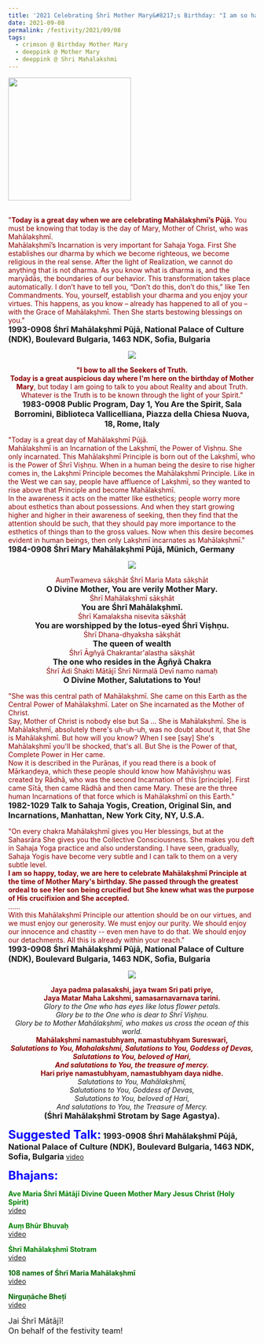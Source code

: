 ```yaml
---
title: '2021 Celebrating Śhrī Mother Mary&#8217;s Birthday: "I am so happy, today, we are here to celebrate Mahālakṣhmī Principle at the time of Mother Mary&#8217;s birthday." '
date: 2021-09-08
permalink: /festivity/2021/09/08
tags:
  - crimson @ Birthday Mother Mary
  - deeppink @ Mother Mary
  - deeppink @ Shri Mahalakshmi
---
```


<div style="text-align: left"><img src="/images/image1.png" width="250" /></div><br>

<p>
<font color="DarkRed">"<b>Today is a great day when we are celebrating Mahālakṣhmī’s Pūjā.</b> You must be knowing that today is the day of Mary, Mother of Christ, who was Mahālakṣhmī.<br>
Mahālakṣhmī’s Incarnation is very important for Sahaja Yoga. First She establishes our dharma by which we become righteous, we become religious in the real sense. After the light of Realization, we cannot do anything that is not dharma. As you know what is dharma is, and the maryādās, the boundaries of our behavior. This transformation takes place automatically. I don’t have to tell you, “Don’t do this, don’t do this,” like Ten Commandments. You, yourself, establish your dharma and you enjoy your virtues. This happens, as you know – already has happened to all of you – with the Grace of Mahālakṣhmī. Then She starts bestowing blessings on you."</font><br>
<font size="+0"><b>1993-0908 Śhrī Mahālakṣhmī Pūjā, National Palace of Culture (NDK), Boulevard Bulgaria, 1463 NDK, Sofia, Bulgaria</b></font>
</p>

<div style="text-align: center"><img src="/images/image764.png" /></div>

<p style="text-align:center;">
<font color="DarkRed"><b>"I bow to all the Seekers of Truth.<br>
Today is a great auspicious day where I'm here on the birthday of Mother Mary</b>, but today I am going to talk to you about Reality and about Truth. Whatever is the Truth is to be known through the light of your Spirit."</font><br>
<font size="+0"><b>1983-0908 Public Program, Day 1, You Are the Spirit, Sala Borromini, Biblioteca Vallicelliana, Piazza della Chiesa Nuova, 18, Rome, Italy</b></font>
</p>

<p>
<font color="DarkRed">"Today is a great day of Mahālakṣhmī Pūjā.<br>
Mahālakṣhmī is an Incarnation of the Lakṣhmī, the Power of Viṣhṇu. She only incarnated. This Mahālakṣhmī Principle is born out of the Lakṣhmī, who is the Power of Śhrī Viṣhṇu. When in a human being the desire to rise higher comes in, the Lakṣhmī Principle becomes the Mahālakṣhmī Principle. Like in the West we can say, people have affluence of Lakṣhmī, so they wanted to rise above that Principle and become Mahālakṣhmī.<br>
In the awareness it acts on the matter like esthetics; people worry more about esthetics than about possessions. And when they start growing higher and higher in their awareness of seeking, then they find that the attention should be such, that they should pay more importance to the esthetics of things than to the gross values. Now when this desire becomes evident in human beings, then only Lakṣhmī incarnates as Mahālakṣhmī."</font><br>
<font size="+0"><b>1984-0908 Śhrī Mary Mahālakṣhmī Pūjā, Münich, Germany</b></font>
</p>

<div style="text-align: center"><img src="/images/image765.png" /></div>

<p style="text-align:center;">
<font color="DarkRed">AuṃTwameva sākṣhāt Śhrī Maria Mata sākṣhāt</font><br>
<font size="+0"><b>O Divine Mother, You are verily Mother Mary.</b></font><br>
<font color="DarkRed">Śhrī Mahālakṣhmī sākṣhāt</font><br>
<font size="+0"><b>You are Śhrī Mahālakṣhmī.</b></font><br>
<font color="DarkRed">Śhrī Kamalaksha nisevita sākṣhāt</font><br>
<font size="+0"><b>You are worshipped by the lotus-eyed Śhrī Viṣhṇu.</b></font><br>
<font color="DarkRed">Śhrī Dhana-dhyaksha sākṣhāt</font><br>
<font size="+0"><b>The queen of wealth</b></font><br>
<font color="DarkRed">Śhrī Āgñyā Chakrantar'alastha sākṣhāt</font><br>
<font size="+0"><b>The one who resides in the Āgñyā Chakra</b></font><br>
<font color="DarkRed">Śhrī Ādi Śhakti Mātājī Śhrī Nirmalā Devī namo namaḥ</font><br>
<font size="+0"><b>O Divine Mother, Salutations to You!</b></font>
</p>

<p>
<font color="DarkRed">"She was this central path of Mahālakṣhmī. She came on this Earth as the Central Power of Mahālakṣhmī. Later on She incarnated as the Mother of Christ.<br> 
Say, Mother of Christ is nobody else but Sa ... She is Mahālakṣhmī. She is Mahālakṣhmī, absolutely there's uh-uh-uh, was no doubt about it, that She is Mahālakṣhmī. But how will you know? When I see [say] She's Mahālakṣhmī you'll be shocked, that's all. But She is the Power of that, Complete Power in Her came.<br>
Now it is described in the Purāṇas, if you read there is a book of Mārkaṇḍeya, which these people should know how Mahāviṣhṇu was created by Rādhā, who was the second Incarnation of this [principle]. First came Sītā, then came Rādhā and then came Mary. These are the three human Incarnations of that force which is Mahālakṣhmī on this Earth."</font><br>
<font size="+0"><b>1982-1029 Talk to Sahaja Yogis, Creation, Original Sin, and Incarnations, Manhattan, New York City, NY, U.S.A.</b></font>
</p>

<p>
<font color="DarkRed">"On every chakra Mahālakṣhmī gives you Her blessings, but at the Sahasrāra She gives you the Collective Consciousness. She makes you deft in Sahaja Yoga practice and also understanding. I have seen, gradually, Sahaja Yogis have become very subtle and I can talk to them on a very subtle level.<br>
<b>I am so happy, today, we are here to celebrate Mahālakṣhmī Principle at the time of Mother Mary's birthday. She passed through the greatest ordeal to see Her son being crucified but She knew what was the purpose of His crucifixion and She accepted.</b><br>
......<br>
With this Mahālakṣhmī Principle our attention should be on our virtues, and we must enjoy our generosity. We must enjoy our purity. We should enjoy our innocence and chastity -- even men have to do that. We should enjoy our detachments. All this is already within your reach."</font><br>
<font size="+0"><b>1993-0908 Śhrī Mahālakṣhmī Pūjā, National Palace of Culture (NDK), Boulevard Bulgaria, 1463 NDK, Sofia, Bulgaria</b></font>
</p>

<div style="text-align: center"><img src="/images/image766.png" /></div>

<p style="text-align:center;">
<font color="DarkRed"><b>Jaya padma palasakshi, jaya twam Sri pati priye,<br>
Jaya Matar Maha Lakshmi, samasarnavarnava tarini.</b></font><br>
<i>Glory to the One who has eyes like lotus flower petals.<br>
Glory be to the One who is dear to Śhrī Viṣhṇu.<br>   
Glory be to Mother Mahālakṣhmī, who makes us cross the ocean of this world.</i><br>
<font color="DarkRed"><b>Mahālakṣhmī namastubhyam, namastubhyam Sureswarī,<br>
<i>Salutations to You,  Mahalakshmi,
Salutations to You, Goddess of Devas,<br>
Salutations to You, beloved of Hari,<br>
And salutations to You, the treasure of mercy.</i><br>
Hari priye namastubhyam, namastubhyam daya nidhe.</b></font><br>
<i>Salutations to You, Mahālakṣhmī,<br>
Salutations to You, Goddess of Devas,<br>
Salutations to You, beloved of Hari,<br>
And salutations to You, the Treasure of Mercy.</i><br>
<font size="+0"><b>(Śhrī Mahālakṣhmī Strotam by Sage Agastya).</b></font>
</p>

<font size="+2"><font color="blue"><b>Suggested Talk:</b></font></font> 
<font size="+0"><b>1993-0908 Śhrī Mahālakṣhmī Pūjā, National Palace of Culture (NDK), Boulevard Bulgaria, 1463 NDK, Sofia, Bulgaria</b></font>
<a href="https://vimeo.com/127894064"> video</a><br>

<font size="+2"><font color="blue"><b>Bhajans:</b></font></font>

<p>
<font color="green"><b>Ave Maria Śhrī Mātājī Divine Queen Mother Mary Jesus Christ (Holy Spirit)</b></font><br>
<a href="https://youtu.be/O8DVCazj_ys">video</a>
</p>

<p>
<font color="green"><b>Auṃ Bhūr Bhuvaḥ</b></font><br>
<a href="https://seven-teams.github.io/Videos_Links.html">video</a>
</p>
 
<p>
<font color="green"><b>Śhrī Mahālakṣhmī Stotram</b></font><br>
<a href="https://seven-teams.github.io/Videos_Links.html">video</a> 
</p>

<p>
<font color="DarkGreen"><b>108 names of Śhrī Maria Mahālakṣhmī</b></font><br>
<a href="https://youtu.be/CPX2vrXICO8?list=PL296F0FAD4AADA0E7">video</a> 
</p>

<p>
<font color="DarkGreen"><b>Nirguṇāche Bheṭī</b></font><br>
<a href="https://seven-teams.github.io/Videos_Links.html">video</a>
</p>

<p>
<font size="+0">Jai Śhrī Mātājī!<br>
On behalf of the festivity team!</font>
</p>